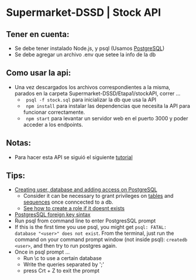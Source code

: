 # Supermarket-DSSD | Stock API

## Tener en cuenta:
- Se debe tener instalado Node.js, y psql (Usamos [PostgreSQL](https://www.tutorialspoint.com/postgresql/))
- Se debe agregar un archivo .env que setee la info de la db

## Como usar la api:

- Una vez descargados los archivos correspondientes a la misma, parados en la carpeta Supermarket-DSSD/Etapa1/stockAPI, correr ... 
    - ` psql -f stock.sql` para inicializar la db que usa la API
    - ` npm install` para instalar las dependencias que necesita la API para funcionar correctamente.
    - ` npm start` para levantar un servidor web en el puerto 3000 y poder acceder a los endpoints.

## Notas:

- Para hacer esta API se siguió el siguiente [tutorial](https://mherman.org/blog/designing-a-restful-api-with-node-and-postgres/)


## Tips:
- [Creating user, database and adding access on PostgreSQL](https://medium.com/coding-blocks/creating-user-database-and-adding-access-on-postgresql-8bfcd2f4a91e)
    - Consider it can be necessary to grant privileges on [tables](https://stackoverflow.com/questions/15520361/permission-denied-for-relation) and [sequences](https://stackoverflow.com/questions/9325017/error-permission-denied-for-sequence-cities-id-seq-using-postgres) once conncected to a db.
    - [See how to create a role if it doesnt exists](https://stackoverflow.com/questions/8092086/create-postgresql-role-user-if-it-doesnt-exist)
- [PostgresSQL foreign key sintax](https://stackoverflow.com/questions/28558920/postgresql-foreign-key-syntax)
- Run psql from command line to enter PostgresSQL prompt
- If this is the first time you use psql, you might get `psql: FATAL:  database "<user>" does not exist`. From the terminal, just run the command on your command prompt window (not inside psql): `createdb <user>`, and then try to run postgres again.
- Once in psql prompt ...
    - Run \c <DBNAME> to use a certain database
    - Write the queries separated by ';'
    - press Crt + Z to exit the prompt
    
